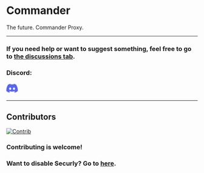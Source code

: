 # Commander
The future. Commander Proxy.
***
### If you need help or want to suggest something, feel free to go to [the discussions tab](https://github.com/Command-Enterprises/Commander/discussions).
### Discord:

<a href="https://discord.gg/BwejDYd7pM"><img src="static/assets/other/discord.svg" width="30" height="30"></a>
***
## Contributors
[![Contrib](https://contrib.rocks/image?repo=Command-Enterprises/Commander)](https://github.com/Command-Enterprises/Commander/graphs/contributors)

### Contributing is welcome!

### Want to disable Securly? Go to [here](https://disablesecurly.com/).
